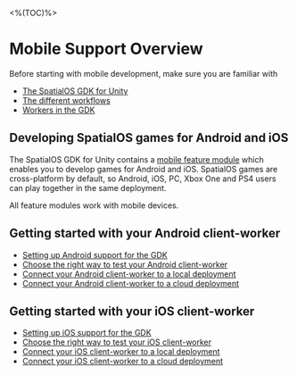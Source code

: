 <%(TOC)%>
# Mobile Support Overview

Before starting with mobile development, make sure you are familiar with

  * [The SpatialOS GDK for Unity]({{urlRoot}}/reference/overview)
  * [The different workflows]({{urlRoot}}/reference/workflows/which-workflow)
  * [Workers in the GDK]({{urlRoot}}/reference/concepts/worker)

## Developing SpatialOS games for Android and iOS

The SpatialOS GDK for Unity contains a [mobile feature module]({{urlRoot}}/modules/core-and-feature-module-overview#mobile-support-module) which enables you to develop games for Android and iOS. SpatialOS games are cross-platform by default, so Android, iOS, PC, Xbox One and PS4 users can play together in the same deployment.

All feature modules work with mobile devices.

## Getting started with your Android client-worker

  * [Setting up Android support for the GDK]({{urlRoot}}/reference/mobile/android/setup)
  * [Choose the right way to test your Android client-worker]({{urlRoot}}/reference/mobile/android/run-client)
  * [Connect your Android client-worker to a local deployment]({{urlRoot}}/reference/mobile/android/local-deploy)
  * [Connect your Android client-worker to a cloud deployment]({{urlRoot}}/reference/mobile/android/cloud-deploy)

## Getting started with your iOS client-worker

  * [Setting up iOS support for the GDK]({{urlRoot}}/reference/mobile/ios/setup)
  * [Choose the right way to test your iOS client-worker]({{urlRoot}}/reference/mobile/ios/run-client)
  * [Connect your iOS client-worker to a local deployment]({{urlRoot}}/reference/mobile/ios/local-deploy)
  * [Connect your iOS client-worker to a cloud deployment]({{urlRoot}}/reference/mobile/ios/cloud-deploy)
